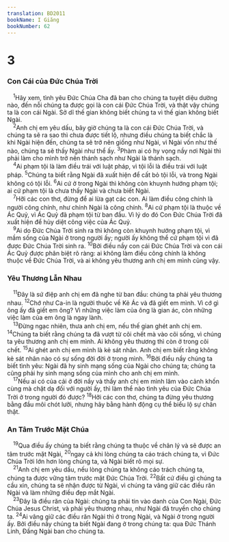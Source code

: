 ```yaml
---
translation: BD2011
bookName: I Giăng 
bookNumber: 62
---
```


<div class="title"><h1>3</h1><h3>Con Cái của Ðức Chúa Trời</h3></div>
<span class="verse 1gi_3_1"> <sup>1</sup>Hãy xem, tình yêu Ðức Chúa Cha đã ban cho chúng ta tuyệt diệu dường nào, đến nỗi chúng ta được gọi là con cái Ðức Chúa Trời, và thật vậy chúng ta là con cái Ngài. Sở dĩ thế gian không biết chúng ta vì thế gian không biết Ngài.<br/></span>
<span class="verse 1gi_3_2"> <sup>2</sup>Anh chị em yêu dấu, bây giờ chúng ta là con cái Ðức Chúa Trời, và chúng ta sẽ ra sao thì chưa được tiết lộ, nhưng điều chúng ta biết chắc là khi Ngài hiện đến, chúng ta sẽ trở nên giống như Ngài, vì Ngài vốn như thế nào, chúng ta sẽ thấy Ngài như thể ấy. </span>
<span class="verse 1gi_3_3"><sup>3</sup>Phàm ai có hy vọng nầy nơi Ngài thì phải làm cho mình trở nên thánh sạch như Ngài là thánh sạch.<br/></span>
<span class="verse 1gi_3_4"> <sup>4</sup>Ai phạm tội là làm điều trái với luật pháp, vì tội lỗi là điều trái với luật pháp. </span>
<span class="verse 1gi_3_5"><sup>5</sup>Chúng ta biết rằng Ngài đã xuất hiện để cất bỏ tội lỗi, và trong Ngài không có tội lỗi. </span>
<span class="verse 1gi_3_6"><sup>6</sup>Ai cứ ở trong Ngài thì không còn khuynh hướng phạm tội; ai cứ phạm tội là chưa thấy Ngài và chưa biết Ngài.<br/></span>
<span class="verse 1gi_3_7"> <sup>7</sup>Hỡi các con thơ, đừng để ai lừa gạt các con. Ai làm điều công chính là người công chính, như chính Ngài là công chính. </span>
<span class="verse 1gi_3_8"><sup>8</sup>Ai cứ phạm tội là thuộc về Ác Quỷ, vì Ác Quỷ đã phạm tội từ ban đầu. Vì lý do đó Con Ðức Chúa Trời đã xuất hiện để hủy diệt công việc của Ác Quỷ.<br/></span>
<span class="verse 1gi_3_9"> <sup>9</sup>Ai do Ðức Chúa Trời sinh ra thì không còn khuynh hướng phạm tội, vì mầm sống của Ngài ở trong người ấy; người ấy không thể cứ phạm tội vì đã được Ðức Chúa Trời sinh ra. </span>
<span class="verse 1gi_3_10"><sup>10</sup>Bởi điều nầy con cái Ðức Chúa Trời và con cái Ác Quỷ được phân biệt rõ ràng: ai không làm điều công chính là không thuộc về Ðức Chúa Trời, và ai không yêu thương anh chị em mình cũng vậy.<br/></span>
<div class="title"><h3>Yêu Thương Lẫn Nhau</h3></div>
<span class="verse 1gi_3_11"> <sup>11</sup>Ðây là sứ điệp anh chị em đã nghe từ ban đầu: chúng ta phải yêu thương nhau. </span>
<span class="verse 1gi_3_12"><sup>12</sup>Chớ như Ca-in là người thuộc về Kẻ Ác và đã giết em mình. Vì cớ gì ông ấy đã giết em ông? Vì những việc làm của ông là gian ác, còn những việc làm của em ông là ngay lành.<br/></span>
<span class="verse 1gi_3_13"> <sup>13</sup>Ðừng ngạc nhiên, thưa anh chị em, nếu thế gian ghét anh chị em. </span>
<span class="verse 1gi_3_14"><sup>14</sup>Chúng ta biết rằng chúng ta đã vượt từ cõi chết mà vào cõi sống, vì chúng ta yêu thương anh chị em mình. Ai không yêu thương thì còn ở trong cõi chết. </span>
<span class="verse 1gi_3_15"><sup>15</sup>Ai ghét anh chị em mình là kẻ sát nhân. Anh chị em biết rằng không kẻ sát nhân nào có sự sống đời đời ở trong mình. </span>
<span class="verse 1gi_3_16"><sup>16</sup>Bởi điều nầy chúng ta biết tình yêu: Ngài đã hy sinh mạng sống của Ngài cho chúng ta; chúng ta cũng phải hy sinh mạng sống của mình cho anh chị em mình.<br/></span>
<span class="verse 1gi_3_17"> <sup>17</sup>Nếu ai có của cải ở đời nầy và thấy anh chị em mình lâm vào cảnh khốn cùng mà chặt dạ đối với người ấy, thì làm thể nào tình yêu của Ðức Chúa Trời ở trong người đó được? </span>
<span class="verse 1gi_3_18"><sup>18</sup>Hỡi các con thơ, chúng ta đừng yêu thương bằng đầu môi chót lưỡi, nhưng hãy bằng hành động cụ thể biểu lộ sự chân thật.<br/></span>
<div class="title"><h3>An Tâm Trước Mặt Chúa</h3></div>
<span class="verse 1gi_3_19"> <sup>19</sup>Qua điều ấy chúng ta biết rằng chúng ta thuộc về chân lý và sẽ được an tâm trước mặt Ngài, </span>
<span class="verse 1gi_3_20"><sup>20</sup>ngay cả khi lòng chúng ta cáo trách chúng ta, vì Ðức Chúa Trời lớn hơn lòng chúng ta, và Ngài biết rõ mọi sự.<br/></span>
<span class="verse 1gi_3_21"> <sup>21</sup>Anh chị em yêu dấu, nếu lòng chúng ta không cáo trách chúng ta, chúng ta được vững tâm trước mặt Ðức Chúa Trời. </span>
<span class="verse 1gi_3_22"><sup>22</sup>Bất cứ điều gì chúng ta cầu xin, chúng ta sẽ nhận được từ Ngài, vì chúng ta vâng giữ các điều răn Ngài và làm những điều đẹp mắt Ngài.<br/></span>
<span class="verse 1gi_3_23"> <sup>23</sup>Ðây là điều răn của Ngài: chúng ta phải tin vào danh của Con Ngài, Ðức Chúa Jesus Christ, và phải yêu thương nhau, như Ngài đã truyền cho chúng ta. </span>
<span class="verse 1gi_3_24"><sup>24</sup>Ai vâng giữ các điều răn Ngài thì ở trong Ngài, và Ngài ở trong người ấy. Bởi điều nầy chúng ta biết Ngài đang ở trong chúng ta: qua Ðức Thánh Linh, Ðấng Ngài ban cho chúng ta.<br/></span>

